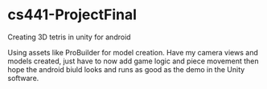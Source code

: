 # cs441-ProjectFinal
Creating 3D tetris in unity for android

Using assets like ProBuilder for model creation. Have my camera views and models created, just have to now add game logic and piece movement then hope the android biuld looks and runs as good as the demo in the Unity software.
